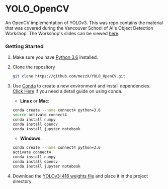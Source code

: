 # YOLO_OpenCV
An OpenCV implementation of YOLOv3. This was repo contains the material that was covered during the Vancouver School of AI's Object Detection Workshop. The Workshop's slides can be viewed [here](https://docs.google.com/presentation/d/1Z4Pvyp2DMZ-go_SOcDDZNVFwn4TnKNq9k2iFsfGjk2k).

### Getting Started
1. Make sure you have [Python 3.6](https://www.python.org/) installed.

2. Clone the repository
    ```bash
    git clone https://github.com/mezzX/YOLO_OpenCV.git
    ```
    
3. Use [Conda](https://conda.io/projects/conda/en/latest/user-guide/install/index.html) to create a new environment and install dependencies. <br>[Click Here](https://nbviewer.jupyter.org/github/johannesgiorgis/school_of_ai_vancouver/blob/master/intro_to_data_science_tools/01_introduction_to_conda_and_jupyter_notebooks.ipynb) if you need a detail guide on using conda.

    - __Linux__ or __Mac__: 
    ```bash
    conda create --name connect4 python=3.6
    source activate connect4
    conda install numpy
    conda install opencv
    conda install jupyter notebook
    ```
  
    - __Windows__: 
    ```bash
    conda create --name connect4 python=3.6 
    activate connect4
    conda install numpy
    conda install opencv
    conda install jupyter notebook
    ```

4. Download the [YOLOv3-416 weights file](https://pjreddie.com/darknet/yolo/) and place it in the project directory
